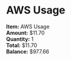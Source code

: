 # AWS Usage

**Item:** AWS Usage  
**Amount:** $11.70  
**Quantity:** 1  
**Total:** $11.70  
**Balance:** $977.66  

